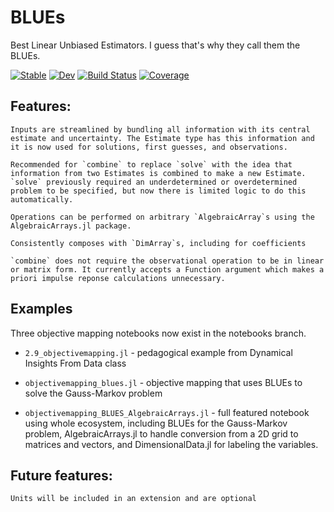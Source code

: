 # BLUEs

Best Linear Unbiased Estimators. I guess that's why they call them the BLUEs. 

[![Stable](https://img.shields.io/badge/docs-stable-blue.svg)](https://ggebbie.github.io/BLUEs.jl/stable/)
[![Dev](https://img.shields.io/badge/docs-dev-blue.svg)](https://ggebbie.github.io/BLUEs.jl/dev/)
[![Build Status](https://github.com/ggebbie/BLUEs.jl/actions/workflows/CI.yml/badge.svg?branch=main)](https://github.com/ggebbie/BLUEs.jl/actions/workflows/CI.yml?query=branch%3Amain)
[![Coverage](https://codecov.io/gh/ggebbie/BLUEs.jl/branch/main/graph/badge.svg)](https://codecov.io/gh/ggebbie/BLUEs.jl)

## Features:

    Inputs are streamlined by bundling all information with its central estimate and uncertainty. The Estimate type has this information and it is now used for solutions, first guesses, and observations.
	
    Recommended for `combine` to replace `solve` with the idea that information from two Estimates is combined to make a new Estimate. `solve` previously required an underdetermined or overdetermined problem to be specified, but now there is limited logic to do this automatically.
	
    Operations can be performed on arbitrary `AlgebraicArray`s using the AlgebraicArrays.jl package.
	
    Consistently composes with `DimArray`s, including for coefficients
	
    `combine` does not require the observational operation to be in linear or matrix form. It currently accepts a Function argument which makes a priori impulse reponse calculations unnecessary.

## Examples

Three objective mapping notebooks now exist in the notebooks branch.

- `2.9_objectivemapping.jl` - pedagogical example from Dynamical Insights From Data class

- `objectivemapping_blues.jl` - objective mapping that uses BLUEs to solve the Gauss-Markov problem

- `objectivemapping_BLUES_AlgebraicArrays.jl` - full featured notebook using whole ecosystem, including BLUEs for the Gauss-Markov problem, AlgebraicArrays.jl to handle conversion from a 2D grid to matrices and vectors, and DimensionalData.jl for labeling the variables.

## Future features:

    Units will be included in an extension and are optional

